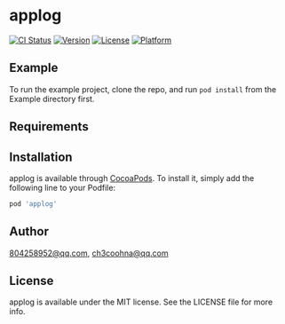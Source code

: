 # applog

[![CI Status](https://img.shields.io/travis/804258952@qq.com/applog.svg?style=flat)](https://travis-ci.org/804258952@qq.com/applog)
[![Version](https://img.shields.io/cocoapods/v/applog.svg?style=flat)](https://cocoapods.org/pods/applog)
[![License](https://img.shields.io/cocoapods/l/applog.svg?style=flat)](https://cocoapods.org/pods/applog)
[![Platform](https://img.shields.io/cocoapods/p/applog.svg?style=flat)](https://cocoapods.org/pods/applog)

## Example

To run the example project, clone the repo, and run `pod install` from the Example directory first.

## Requirements

## Installation

applog is available through [CocoaPods](https://cocoapods.org). To install
it, simply add the following line to your Podfile:

```ruby
pod 'applog'
```

## Author

804258952@qq.com, ch3coohna@qq.com

## License

applog is available under the MIT license. See the LICENSE file for more info.

